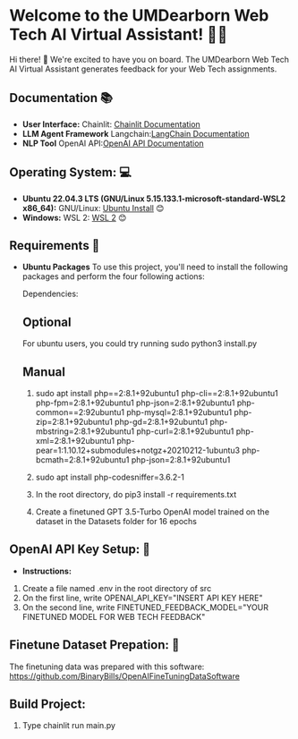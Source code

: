 # Welcome to the UMDearborn Web Tech AI Virtual Assistant! 🚀🤖

Hi there! 👋 We're excited to have you on board. The UMDearborn Web Tech AI Virtual Assistant generates feedback for your Web Tech assignments.

## Documentation 📚
- **User Interface:** Chainlit: [Chainlit Documentation](https://docs.chainlit.io) 
- **LLM Agent Framework** Langchain:[LangChain Documentation](https://python.langchain.com/docs/get_started/introduction) 
- **NLP Tool** OpenAI API:[OpenAI API Documentation](https://platform.openai.com/docs/overview) 

## Operating System:  💻
- **Ubuntu 22.04.3 LTS (GNU/Linux 5.15.133.1-microsoft-standard-WSL2 x86_64):** GNU/Linux: [Ubuntu Install](https://ubuntu.com/download/desktop) 😊
- **Windows:** WSL 2: [WSL 2](https://ubuntu.com/wsl) 😊

## Requirements  🔗
- **Ubuntu Packages** 
   To use this project, you'll need to install the following packages and perform the four following actions:

   Dependencies:

   ## Optional
   For ubuntu users, you could try running sudo python3 install.py

   ## Manual
   1) sudo apt install php==2:8.1+92ubuntu1 php-cli==2:8.1+92ubuntu1 php-fpm=2:8.1+92ubuntu1 php-json=2:8.1+92ubuntu1 php-common==2:92ubuntu1 php-mysql=2:8.1+92ubuntu1 php-zip=2:8.1+92ubuntu1 php-gd=2:8.1+92ubuntu1 php-mbstring=2:8.1+92ubuntu1 php-curl=2:8.1+92ubuntu1 php-xml=2:8.1+92ubuntu1 php-pear=1:1.10.12+submodules+notgz+20210212-1ubuntu3 php-bcmath=2:8.1+92ubuntu1 php-json=2:8.1+92ubuntu1
   
   2) sudo apt install php-codesniffer=3.6.2-1

   3) In the root directory, do pip3 install -r requirements.txt

   4) Create a finetuned GPT 3.5-Turbo OpenAI model trained on the dataset in the Datasets folder for 16 epochs

## OpenAI API Key Setup:  🔑
- **Instructions:** 
1) Create a file named .env in the root directory of src
2) On the first line, write OPENAI_API_KEY="INSERT API KEY HERE"
3) On the second line, write FINETUNED_FEEDBACK_MODEL="YOUR FINETUNED MODEL FOR WEB TECH FEEDBACK"

## Finetune Dataset Prepation:  🔑
The finetuning data was prepared with this software: https://github.com/BinaryBills/OpenAIFineTuningDataSoftware

## Build Project: 
1) Type chainlit run main.py


